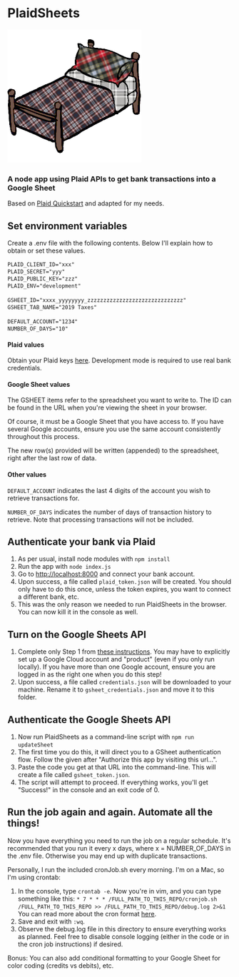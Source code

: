 # PlaidSheets

![PlaidSheets](public/plaidsheets.png)
### A node app using Plaid APIs to get bank transactions into a Google Sheet

Based on [Plaid Quickstart](https://plaid.com/docs/quickstart) and adapted for my needs.

## Set environment variables

Create a .env file with the following contents.  Below I'll explain how to obtain or set these values.

```
PLAID_CLIENT_ID="xxx"
PLAID_SECRET="yyy"
PLAID_PUBLIC_KEY="zzz"
PLAID_ENV="development"

GSHEET_ID="xxxx_yyyyyyyy_zzzzzzzzzzzzzzzzzzzzzzzzzzzzzz"
GSHEET_TAB_NAME="2019 Taxes"

DEFAULT_ACCOUNT="1234"
NUMBER_OF_DAYS="10"
```

#### Plaid values
Obtain your Plaid keys [here](https://dashboard.plaid.com/account/keys).  Development mode is required to use real bank credentials.

#### Google Sheet values
The GSHEET items refer to the spreadsheet you want to write to.  The ID can be found in the URL when you're viewing the sheet in your browser.

Of course, it must be a Google Sheet that you have access to.  If you have several Google accounts, ensure you use the same account consistently throughout this process.

The new row(s) provided will be written (appended) to the spreadsheet, right after the last row of data.


#### Other values
`DEFAULT_ACCOUNT` indicates the last 4 digits of the account you wish to retrieve transactions for.

`NUMBER_OF_DAYS` indicates the number of days of transaction history to retrieve.  Note that processing transactions will not be included.

## Authenticate your bank via Plaid
1. As per usual, install node modules with ```npm install```
1. Run the app with ```node index.js```
1. Go to [http://localhost:8000](http://localhost:8000) and connect your bank account.
1. Upon success, a file called `plaid_token.json` will be created.  You should only have to do this once, unless the token expires, you want to connect a different bank, etc.
1. This was the only reason we needed to run PlaidSheets in the browser.  You can now kill it in the console as well.

## Turn on the Google Sheets API

1. Complete only Step 1 from [these instructions](https://developers.google.com/sheets/api/quickstart/nodejs).  You may have to explicitly set up a Google Cloud account and "product" (even if you only run locally).  If you have more than one Google account, ensure you are logged in as the right one when you do this step!
1. Upon success, a file called `credentials.json` will be downloaded to your machine.  Rename it to `gsheet_credentials.json` and move it to this folder.

## Authenticate the Google Sheets API
1. Now run PlaidSheets as a command-line script with `npm run updateSheet`
1. The first time you do this, it will direct you to a GSheet authentication flow.  Follow the given after "Authorize this app by visiting this url...".
1. Paste the code you get at that URL into the command-line.  This will create a file called `gsheet_token.json`.
1. The script will attempt to proceed.  If everything works, you'll get "Success!" in the console and an exit code of 0.

## Run the job again and again.  Automate all the things!
Now you have everything you need to run the job on a regular schedule.  It's recommended that you run it every x days, where x = NUMBER_OF_DAYS in the .env file.  Otherwise you may end up with duplicate transactions.

Personally, I run the included cronJob.sh every morning.  I'm on a Mac, so I'm using crontab:

1. In the console, type `crontab -e`.  Now you're in vim, and you can type something like this:
```* 7 * * * /FULL_PATH_TO_THIS_REPO/cronjob.sh /FULL_PATH_TO_THIS_REPO >> /FULL_PATH_TO_THIS_REPO/debug.log 2>&1``` You can read more about the cron format [here](http://www.nncron.ru/help/EN/working/cron-format.htm).
1. Save and exit with `:wq`.
1. Observe the debug.log file in this directory to ensure everything works as planned.  Feel free to disable console logging (either in the code or in the cron job instructions) if desired.

Bonus: You can also add conditional formatting to your Google Sheet for color coding (credits vs debits), etc.
